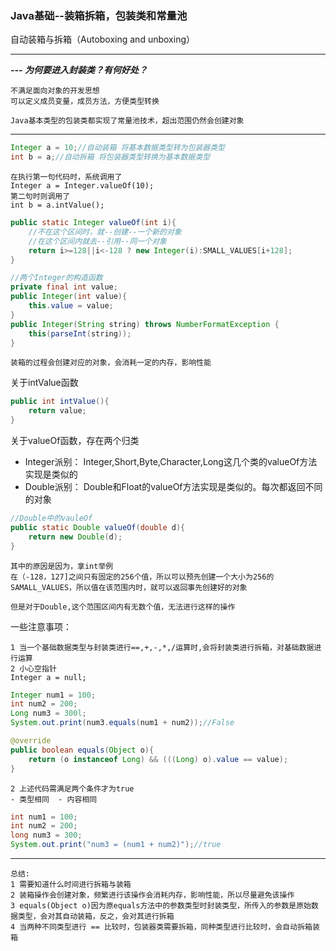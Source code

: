 ### Java基础--装箱拆箱，包装类和常量池

自动装箱与拆箱（Autoboxing and unboxing）
***

___---  为何要进入封装类？有何好处？___

    不满足面向对象的开发思想
    可以定义成员变量，成员方法，方便类型转换

    Java基本类型的包装类都实现了常量池技术，超出范围仍然会创建对象
***


```java
Integer a = 10;//自动装箱 将基本数据类型转为包装器类型
int b = a;//自动拆箱 将包装器类型转换为基本数据类型
```
    在执行第一句代码时，系统调用了
    Integer a = Integer.valueOf(10);
    第二句时则调用了
    int b = a.intValue();

```java
public static Integer valueOf(int i){
    //不在这个区间时，就--创建--一个新的对象
    //在这个区间内就去--引用--同一个对象
    return i>=128||i<-128 ? new Integer(i):SMALL_VALUES[i+128]; 
}
```
```java
//两个Integer的构造函数
private final int value;
public Integer(int value){
    this.value = value;
}
public Integer(String string) throws NumberFormatException {
    this(parseInt(string));
}
```
    装箱的过程会创建对应的对象，会消耗一定的内存，影响性能
关于intValue函数
```java
public int intValue(){
    return value;
}
```

关于valueOf函数，存在两个归类
- Integer派别： Integer,Short,Byte,Character,Long这几个类的valueOf方法实现是类似的
- Double派别： Double和Float的valueOf方法实现是类似的。每次都返回不同的对象

```java
//Double中的vauleOf
public static Double valueOf(double d){
    return new Double(d);
}
```
    其中的原因是因为，拿int举例
    在（-128，127]之间只有固定的256个值，所以可以预先创建一个大小为256的SAMALL_VALUES，所以值在该范围内时，就可以返回事先创建好的对象

    但是对于Double,这个范围区间内有无数个值，无法进行这样的操作

一些注意事项：

    1 当一个基础数据类型与封装类进行==,+,-,*,/运算时,会将封装类进行拆箱，对基础数据进行运算
    2 小心空指针  
    Integer a = null;
```java
Integer num1 = 100;
int num2 = 200;
Long num3 = 300l;
System.out.print(num3.equals(num1 + num2));//False

@override
public boolean equals(Object o){
    return (o instanceof Long) && (((Long) o).value == value);
}
```
    2 上述代码需满足两个条件才为true
    - 类型相同  - 内容相同
```java
int num1 = 100;
int num2 = 200;
long num3 = 300;
System.out.print("num3 = (num1 + num2)");//true
```
***
    总结:
    1 需要知道什么时间进行拆箱与装箱
    2 装箱操作会创建对象，频繁进行该操作会消耗内存，影响性能，所以尽量避免该操作
    3 equals(Object o)因为原equals方法中的参数类型时封装类型，所传入的参数是原始数据类型，会对其自动装箱，反之，会对其进行拆箱
    4 当两种不同类型进行 == 比较时，包装器类需要拆箱，同种类型进行比较时，会自动拆箱装箱
